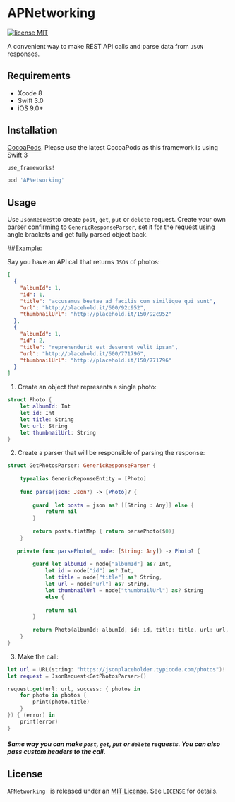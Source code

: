 # APNetworking
 [![license MIT](https://img.shields.io/cocoapods/l/JSQCoreDataKit.svg)][mitLink]
 
A convenient way to make REST API calls and parse data from `JSON` responses. 

## Requirements
* Xcode 8
* Swift 3.0
* iOS 9.0+

## Installation

[CocoaPods](http://cocoapods.org). Please use the latest CocoaPods as this framework is using Swift 3  

````ruby
use_frameworks!

pod 'APNetworking'

````
## Usage 

Use `JsonRequest`to create `post`, `get`, `put` or `delete` request. Create your own parser confirming to `GenericResponseParser`, set it for the request using angle brackets and get fully parsed object back. 


##Example:

Say you have an API call that returns `JSON` of photos:

````json
[
  {
    "albumId": 1,
    "id": 1,
    "title": "accusamus beatae ad facilis cum similique qui sunt",
    "url": "http://placehold.it/600/92c952",
    "thumbnailUrl": "http://placehold.it/150/92c952"
  },
  {
    "albumId": 1,
    "id": 2,
    "title": "reprehenderit est deserunt velit ipsam",
    "url": "http://placehold.it/600/771796",
    "thumbnailUrl": "http://placehold.it/150/771796"
  }
]
````

1) Create an object that represents a single photo:

````swift
struct Photo {
    let albumId: Int
    let id: Int
    let title: String
    let url: String
    let thumbnailUrl: String
}
````

2) Create a parser that will be responsible of parsing the response:

````swift
struct GetPhotosParser: GenericResponseParser {
    
    typealias GenericReponseEntity = [Photo]
    
    func parse(json: Json?) -> [Photo]? {
        
        guard  let posts = json as? [[String : Any]] else {
            return nil
        }
        
        return posts.flatMap { return parsePhoto($0)}
    }
    
   private func parsePhoto(_ node: [String: Any]) -> Photo? {
    
        guard let albumId = node["albumId"] as? Int,
            let id = node["id"] as? Int,
            let title = node["title"] as? String,
            let url = node["url"] as? String,
            let thumbnailUrl = node["thumbnailUrl"] as? String
            else {
        
            return nil
        }
    
        return Photo(albumId: albumId, id: id, title: title, url: url, thumbnailUrl: thumbnailUrl)
    }
}
````

3) Make the call: 

````swift
let url = URL(string: "https://jsonplaceholder.typicode.com/photos")!
let request = JsonRequest<GetPhotosParser>()

request.get(url: url, success: { photos in    
	for photo in photos {
		print(photo.title)
	}       
}) { (error) in     
	print(error)
}
````

##### Same way you can make `post`, `get`, `put` or `delete` requests. You can also pass custom headers to the call.



## License

`APNetworking ` is released under an [MIT License][mitLink]. See `LICENSE` for details.

[mitLink]:http://opensource.org/licenses/MIT
